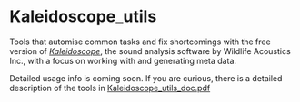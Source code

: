 # Kaleidoscope_utils
Tools that automise common tasks and fix shortcomings with the free version of [_Kaleidoscope_], the sound analysis software by Wildlife Acoustics Inc., with a focus on working with and generating meta data.

Detailed usage info is coming soon. If you are curious, there is a detailed description of the tools in [Kaleidoscope_utils_doc.pdf](./doc/Kaleidoscope_utils_doc.pdf)

[_Kaleidoscope_]: https://www.wildlifeacoustics.com/products/kaleidoscope/kaleidoscope-lite

